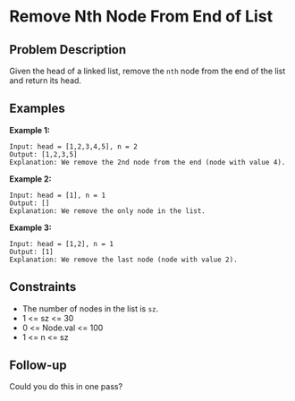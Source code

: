 # Remove Nth Node From End of List

## Problem Description

Given the head of a linked list, remove the `nth` node from the end of the list and return its head.

## Examples

**Example 1:**
```
Input: head = [1,2,3,4,5], n = 2
Output: [1,2,3,5]
Explanation: We remove the 2nd node from the end (node with value 4).
```

**Example 2:**
```
Input: head = [1], n = 1
Output: []
Explanation: We remove the only node in the list.
```

**Example 3:**
```
Input: head = [1,2], n = 1
Output: [1]
Explanation: We remove the last node (node with value 2).
```

## Constraints

- The number of nodes in the list is `sz`.
- 1 <= sz <= 30
- 0 <= Node.val <= 100
- 1 <= n <= sz

## Follow-up

Could you do this in one pass?
